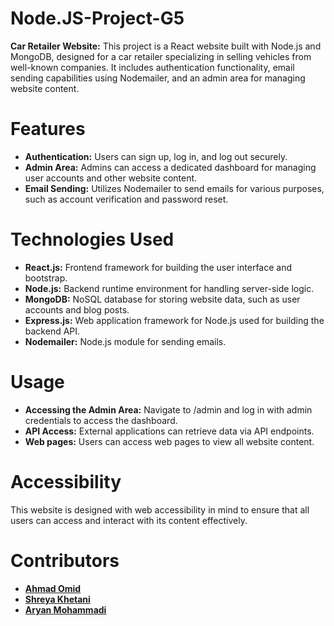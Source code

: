 # Node.JS-Project-G5

**Car Retailer Website:**
This project is a React website built with Node.js and MongoDB, designed for a car retailer specializing in selling vehicles from well-known companies. It includes authentication functionality, email sending capabilities using Nodemailer, and an admin area for managing website content.

# Features

- **Authentication:** Users can sign up, log in, and log out securely.
- **Admin Area:** Admins can access a dedicated dashboard for managing user accounts and other website content.
- **Email Sending:** Utilizes Nodemailer to send emails for various purposes, such as account verification and password reset.

# Technologies Used

- **React.js:** Frontend framework for building the user interface and bootstrap.
- **Node.js:** Backend runtime environment for handling server-side logic.
- **MongoDB:** NoSQL database for storing website data, such as user accounts and blog posts.
- **Express.js:** Web application framework for Node.js used for building the backend API.
- **Nodemailer:** Node.js module for sending emails.

# Usage

- **Accessing the Admin Area:** Navigate to /admin and log in with admin credentials to access the dashboard.
- **API Access:** External applications can retrieve data via API endpoints.
- **Web pages:** Users can access web pages to view all website content.

# Accessibility

This website is designed with web accessibility in mind to ensure that all users can access and interact with its content effectively.

# Contributors

- **[Ahmad Omid](https://github.com/ahmadomid1984)**
- **[Shreya Khetani](https://github.com/shreyakhetani)**
- **[Aryan Mohammadi](https://github.com/Aryan22000)**
